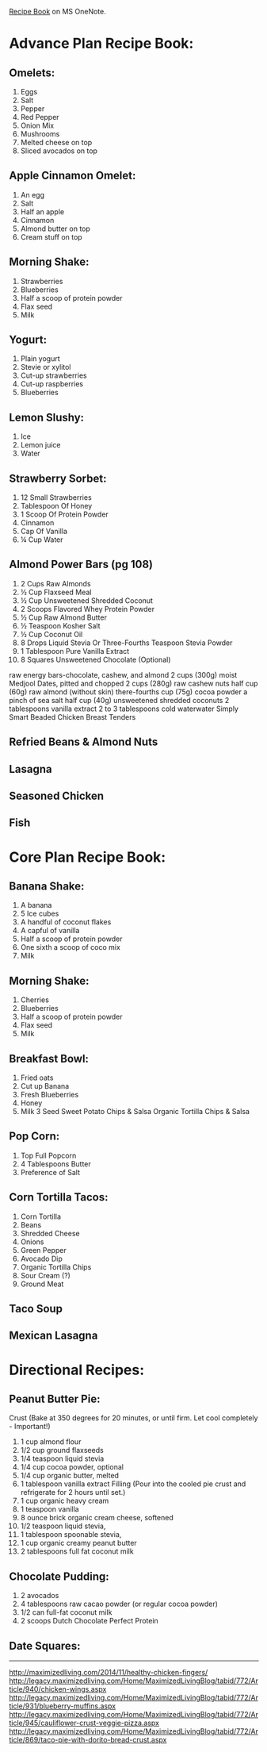 [Recipe Book](https://onedrive.live.com/redir.aspx?cid=045b8bbf34c84a9d&resid=45B8BBF34C84A9D!2326&type=3) on MS OneNote.
# Advance Plan Recipe Book:

## Omelets:
1.	Eggs
2.	Salt
3.	Pepper
4.	Red Pepper
5.	Onion Mix
6.	Mushrooms
7.	Melted cheese on top
8.	Sliced avocados on top

## Apple Cinnamon Omelet:
1.	An egg
2.	Salt
3.	Half an apple
4.	Cinnamon
5.	Almond butter on top
6.	Cream stuff on top

## Morning Shake:
1.	Strawberries
2.	Blueberries
3.	Half a scoop of protein powder
4.	Flax seed
5.	Milk

## Yogurt:
1.	Plain yogurt
2.	Stevie or xylitol
3.	Cut-up strawberries
4.	Cut-up raspberries
5.	Blueberries

## Lemon Slushy:
1.	Ice
2.	Lemon juice
3.	Water


## Strawberry Sorbet:
1.	12 Small Strawberries
2.	Tablespoon Of Honey
3.	1 Scoop Of Protein Powder
4.	Cinnamon
5.	Cap Of Vanilla
6.	¼ Cup Water

## Almond Power Bars (pg 108)
1.	2 Cups Raw Almonds
2.	½ Cup Flaxseed Meal
3.	½ Cup Unsweetened Shredded Coconut
4.	2 Scoops Flavored Whey Protein Powder
5.	½ Cup Raw Almond Butter
6.	½ Teaspoon Kosher Salt
7.	½ Cup Coconut Oil
8.	8 Drops Liquid Stevia Or Three-Fourths Teaspoon Stevia Powder
9.	1 Tablespoon Pure Vanilla Extract
10.	8 Squares Unsweetened Chocolate (Optional)

raw energy bars-chocolate, cashew, and almond
2 cups (300g) moist Medjool Dates, pitted and chopped
2 cups (280g) raw cashew nuts
half cup (60g) raw almond (without skin)
there-fourths cup (75g) cocoa powder
a pinch of sea salt
half cup (40g) unsweetened shredded coconuts
2 tablespoons vanilla extract
2 to 3 tablespoons cold waterwater
Simply Smart Beaded Chicken Breast Tenders
 
## Refried Beans & Almond Nuts
## Lasagna
## Seasoned Chicken
## Fish

# Core Plan Recipe Book:

## Banana Shake:
1.	A banana
2.	5 Ice cubes
3.	A handful of coconut flakes
4.	A capful of vanilla
5.	Half a scoop of protein powder
6.	One sixth a scoop of coco mix
7.	Milk

## Morning Shake:
1.	Cherries
2.	Blueberries
3.	Half a scoop of protein powder
4.	Flax seed
5.	Milk

## Breakfast Bowl:
1.	Fried oats
2.	Cut up Banana
3.	Fresh Blueberries
4.	Honey
5.	Milk
3 Seed Sweet Potato Chips & Salsa
Organic Tortilla Chips & Salsa

## Pop Corn:
1.	Top Full Popcorn
2.	4 Tablespoons Butter
3.	Preference of Salt

## Corn Tortilla Tacos:
1.	Corn Tortilla
2.	Beans
3.	Shredded Cheese
4.	Onions
5.	Green Pepper
6.	Avocado Dip
7.	Organic Tortilla Chips
8.	Sour Cream (?)
9.	Ground Meat

## Taco Soup

## Mexican Lasagna

# Directional Recipes:

## Peanut Butter Pie:
Crust (Bake at 350 degrees for 20 minutes, or until firm. Let cool completely - Important!)
1.	1 cup almond flour 
2.	1/2 cup ground flaxseeds 
3.	1/4 teaspoon liquid stevia 
4.	1/4 cup cocoa powder, optional 
5.	1/4 cup organic butter, melted 
6.	1 tablespoon vanilla extract
Filling (Pour into the cooled pie crust and refrigerate for 2 hours until set.)
1.	1 cup organic heavy cream 
2.	1 teaspoon vanilla 
3.	8 ounce brick organic cream cheese, softened 
4.	1/2 teaspoon liquid stevia, 
5.	1 tablespoon spoonable stevia, 
6.	1 cup organic creamy peanut butter 
7.	2 tablespoons full fat coconut milk

## Chocolate Pudding:
1.	2 avocados 
2.	4 tablespoons raw cacao powder (or regular cocoa powder) 
3.	1/2 can full-fat coconut milk 
4.	2 scoops Dutch Chocolate Perfect Protein

## Date Squares:

---

http://maximizedliving.com/2014/11/healthy-chicken-fingers/
http://legacy.maximizedliving.com/Home/MaximizedLivingBlog/tabid/772/Article/940/chicken-wings.aspx
http://legacy.maximizedliving.com/Home/MaximizedLivingBlog/tabid/772/Article/931/blueberry-muffins.aspx
http://legacy.maximizedliving.com/Home/MaximizedLivingBlog/tabid/772/Article/945/cauliflower-crust-veggie-pizza.aspx
http://legacy.maximizedliving.com/Home/MaximizedLivingBlog/tabid/772/Article/869/taco-pie-with-dorito-bread-crust.aspx
